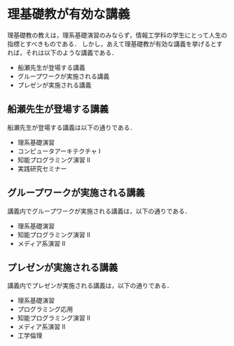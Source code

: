 # 理基礎教が有効な講義

理基礎教の教えは，理系基礎演習のみならず，情報工学科の学生にとって人生の指標とすべきものである．
しかし，あえて理基礎教が有効な講義を挙げるとすれば，それは以下のような講義である．

- 船瀬先生が登場する講義
- グループワークが実施される講義
- プレゼンが実施される講義

## 船瀬先生が登場する講義

船瀬先生が登場する講義は以下の通りである．

- 理系基礎演習
- コンピュータアーキテクチャ I
- 知能プログラミング演習 II
- 実践研究セミナー

## グループワークが実施される講義

講義内でグループワークが実施される講義は，以下の通りである．

- 理系基礎演習
- 知能プログラミング演習 II
- メディア系演習 II

## プレゼンが実施される講義

講義内でプレゼンが実施される講義は，以下の通りである．

- 理系基礎演習
- プログラミング応用
- 知能プログラミング演習 II
- メディア系演習 II
- 工学倫理

